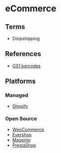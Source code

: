 # eCommerce

<!--
https://github.com/openshiporg/openfront

https://redq.io/landings/pickbazar
-->

## Terms

- Dropshipping

<!--
https://udemy.com/course/starting-an-ecommerce-business-in-pakistan/
-->

## References

- [GS1 barcodes](https://gs1.org/standards/barcodes)

## Platforms

### Managed

- [Shopify](https://shopify.com)

<!--
https://wake.tech/wake-commerce
https://castleit.io
https://uvodo.com
https://nas.io

Brazil

https://montink.com
-->

### Open Source

- [WooCommerce](https://woocommerce.com)
- [Evershop](https://github.com/evershopcommerce/evershop)
- [Magento](/magento/README.md)
- [PrestaShop](https://prestashop.com)

<!--
https://snipcart.com
Ecwid
Drupal Commerce / Ubercart
OpenCart
Easy Digital
Virtuemart

https://github.com/medusajs/medusa
https://github.com/saleor/saleor
https://github.com/spree/spree
https://github.com/reactioncommerce/reaction
https://github.com/magento/magento2
https://github.com/vuestorefront/vue-storefront
https://github.com/bagisto/bagisto
https://github.com/solidusio/solidus
https://github.com/vendure-ecommerce/vendure
https://github.com/microweber/microweber
https://github.com/shopware/platform
https://github.com/shuup/shuup
https://github.com/cezerin/cezerin
https://github.com/evershopcommerce/evershop
https://github.com/netlify/gocommerce
-->

<!--
Brazil

https://empresas.koin.com.br/
https://empresas.koin.com.br/koinpay
https://bling.com.br
https://nloja.com/br
https://yampi.com.br
https://criarlojanuvemshop.com.br
https://godaddy.com/pt-br/sites/loja-online
https://wbuy.com.br
https://shopify.com/br/loja-virtual
https://pt.wix.com/ecommerce/loja-virtual
https://hostinger.com.br/loja-virtual
https://lojavirtual.com.br
https://tray.com.br
https://nuvemshop.com.br
https://lojaintegrada.com.br
https://dlojavirtual.com/
https://shopster.com.br
-->
